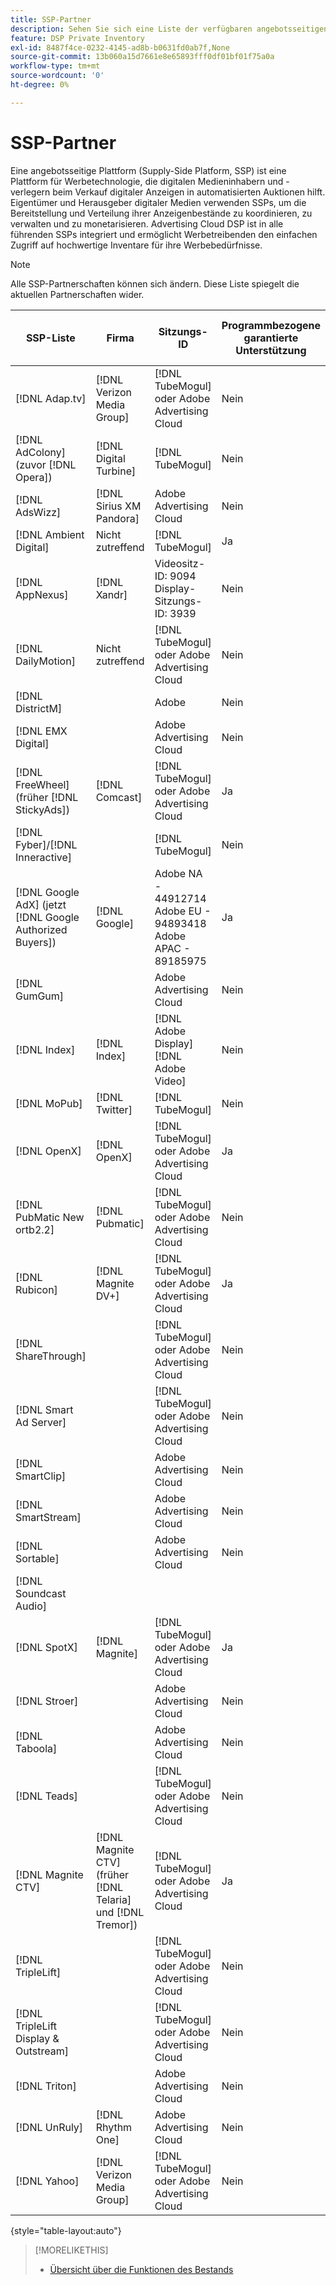 ```yaml
---
title: SSP-Partner
description: Sehen Sie sich eine Liste der verfügbaren angebotsseitigen Plattformen (SSP) und offenen Austauschpartner an.
feature: DSP Private Inventory
exl-id: 8487f4ce-0232-4145-ad8b-b0631fd0ab7f,None
source-git-commit: 13b060a15d7661e8e65893fff0df01bf01f75a0a
workflow-type: tm+mt
source-wordcount: '0'
ht-degree: 0%

---
```


# SSP-Partner

Eine angebotsseitige Plattform (Supply-Side Platform, SSP) ist eine Plattform für Werbetechnologie, die digitalen Medieninhabern und -verlegern beim Verkauf digitaler Anzeigen in automatisierten Auktionen hilft. Eigentümer und Herausgeber digitaler Medien verwenden SSPs, um die Bereitstellung und Verteilung ihrer Anzeigenbestände zu koordinieren, zu verwalten und zu monetarisieren. Advertising Cloud DSP ist in alle führenden SSPs integriert und ermöglicht Werbetreibenden den einfachen Zugriff auf hochwertige Inventare für ihre Werbebedürfnisse.

>[!NOTE]
>
>Alle SSP-Partnerschaften können sich ändern. Diese Liste spiegelt die aktuellen Partnerschaften wider.

| SSP-Liste | Firma | Sitzungs-ID | Programmbezogene garantierte Unterstützung | Region | Unterstützte Währung | Video Desktop | Video Mobile | Video CTV | Display Desktop | Mobile anzeigen | Native Anzeige | Audio Desktop und Mobilgerät |
|--- |--- |--- |--- |--- |--- |--- |--- |--- |--- |--- |--- |--- |
| [!DNL Adap.tv] | [!DNL Verizon Media Group] | [!DNL TubeMogul] oder Adobe Advertising Cloud | Nein | Global | USD | X | X | X |  |  |  |  |
| [!DNL AdColony] (zuvor  [!DNL Opera]) | [!DNL Digital Turbine] | [!DNL TubeMogul] | Nein | Global | USD |  | x |  |  |  |  |  |
| [!DNL AdsWizz] | [!DNL Sirius XM Pandora] | Adobe Advertising Cloud | Nein | Global | USD, EUR, GBP |  |  |  |  |  |  | x |
| [!DNL Ambient Digital] | Nicht zutreffend | [!DNL TubeMogul] | Ja | SEA | USD |  | x |  | x |  |  | x |
| [!DNL AppNexus] | [!DNL Xandr] | Videositz-ID: 9094<br>Display-Sitzungs-ID: 3939 | Nein | Global | USD | x | x | x | x | x |  |  |
| [!DNL DailyMotion] | Nicht zutreffend | [!DNL TubeMogul] oder Adobe Advertising Cloud | Nein | US + EMEA | USD, EUR | x | x | x |  |  |  |  |
| [!DNL DistrictM] |  | Adobe | Nein | US/CA | USD |  |  |  | x | x |  |  |
| [!DNL EMX Digital] |  | Adobe Advertising Cloud | Nein | US/CA | USD | x | x | x |  |  |  |  |
| [!DNL FreeWheel] (früher  [!DNL StickyAds]) | [!DNL Comcast] | [!DNL TubeMogul] oder Adobe Advertising Cloud | Ja | Global | USD, EUR, AUD, GBP | x | x | x |  |  |  |  |
| [!DNL Fyber]/[!DNL Inneractive] |  | [!DNL TubeMogul] | Nein | Global | USD | x | x |  |  |  |  |  |
| [!DNL Google AdX] (jetzt  [!DNL Google Authorized Buyers]) | [!DNL Google] | Adobe NA - 44912714<br>Adobe EU - 94893418<br>Adobe APAC - 89185975 | Ja | Global | USD, BRL | x | x | x | x | x |  | x |
| [!DNL GumGum] |  | Adobe Advertising Cloud | Nein | US/CA | USD | x | x |  | x | x |  |  |
| [!DNL Index] | [!DNL Index] | [!DNL Adobe Display]<br>[!DNL Adobe Video] | Nein | Global | USD | x | x | x | x | x |  |  |
| [!DNL MoPub] | [!DNL Twitter] | [!DNL TubeMogul] | Nein | Global | USD |  | x |  |  |  |  |  |
| [!DNL OpenX] | [!DNL OpenX] | [!DNL TubeMogul] oder Adobe Advertising Cloud | Ja | Global | USD | x |  |  | x | x |  |  |
| [!DNL PubMatic New ortb2.2] | [!DNL Pubmatic] | [!DNL TubeMogul] oder Adobe Advertising Cloud | Nein | Global | USD | x | x | x | x | x |  |  |
| [!DNL Rubicon] | [!DNL Magnite DV+] | [!DNL TubeMogul] oder Adobe Advertising Cloud | Ja | Global | USD | x | x | x | x | x |  | x |
| [!DNL ShareThrough] |  | [!DNL TubeMogul] oder Adobe Advertising Cloud | Nein | Global | USD | x | x |  | x | x | x |  |
| [!DNL Smart Ad Server] |  | [!DNL TubeMogul] oder Adobe Advertising Cloud | Nein | Global | USD, EUR | x | x |  | x | x |  |  |
| [!DNL SmartClip] |  | Adobe Advertising Cloud | Nein | EMEA | Alle Währungen | x | x | x | x | x |  |  |
| [!DNL SmartStream] |  | Adobe Advertising Cloud | Nein | EMEA | EUR, USD | x | x |  |  |  |  |  |
| [!DNL Sortable] |  | Adobe Advertising Cloud | Nein | CA | USD |  |  |  | x | x |  |  |
| [!DNL Soundcast Audio] |  |  |  |  |  |  |  |  |  |  |  |  |
| [!DNL SpotX] | [!DNL Magnite] | [!DNL TubeMogul] oder Adobe Advertising Cloud | Ja | Global | USD | x | x | x |  |  |  |  |
| [!DNL Stroer] |  | Adobe Advertising Cloud | Nein | EMEA | USD | x | x |  | x | x |  |  |
| [!DNL Taboola] |  | Adobe Advertising Cloud | Nein | US/CA | USD | x | x |  |  |  |  |  |
| [!DNL Teads] |  | [!DNL TubeMogul] oder Adobe Advertising Cloud | Nein | Outputvideo = Global<br>Anzeige = NA + EMEA | USD | x | x |  | x | x |  |  |
| [!DNL Magnite CTV] | [!DNL Magnite CTV] (früher  [!DNL Telaria] und  [!DNL Tremor]) | [!DNL TubeMogul] oder Adobe Advertising Cloud | Ja | Global | AUD, USD | x | x | x |  |  |  |  |
| [!DNL TripleLift] |  | [!DNL TubeMogul] oder Adobe Advertising Cloud | Nein | Global | USD |  |  |  |  |  | x |  |
| [!DNL TripleLift Display & Outstream] |  | [!DNL TubeMogul] oder Adobe Advertising Cloud | Nein | Global | USD | x | x |  | x | x |  |  |
| [!DNL Triton] |  | Adobe Advertising Cloud | Nein | Global | USD |  |  |  |  |  |  | x |
| [!DNL UnRuly] | [!DNL Rhythm One] | Adobe Advertising Cloud | Nein | US + EMEA | USD | x | x |  |  |  |  |  |
| [!DNL Yahoo] | [!DNL Verizon Media Group] | [!DNL TubeMogul] oder Adobe Advertising Cloud | Nein | Global | USD |  |  |  | x | x |  |  |

{style=&quot;table-layout:auto&quot;}

>[!MORELIKETHIS]
>
>* [Übersicht über die Funktionen des Bestands](inventory-overview.md)

